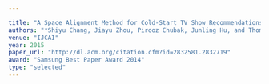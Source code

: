 ```yaml
---

title: "A Space Alignment Method for Cold-Start TV Show Recommendations."
authors: "*Shiyu Chang, Jiayu Zhou, Pirooz Chubak, Junling Hu, and Thomas Huang"
venue: "IJCAI"
year: 2015
paper_url: "http://dl.acm.org/citation.cfm?id=2832581.2832719"
award: "Samsung Best Paper Award 2014"
type: "selected"
---
```

